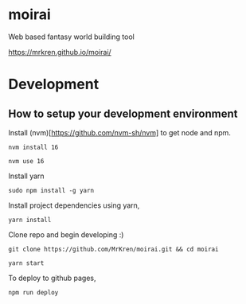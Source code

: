 # moirai
Web based fantasy world building tool

https://mrkren.github.io/moirai/

# Development

## How to setup your development environment

Install (nvm)[https://github.com/nvm-sh/nvm] to get node and npm.

`nvm install 16`

`nvm use 16`

Install yarn

`sudo npm install -g yarn`

Install project dependencies using yarn,

`yarn install`

Clone repo and begin developing :)

`git clone https://github.com/MrKren/moirai.git && cd moirai`

`yarn start`

To deploy to github pages,

`npm run deploy`
